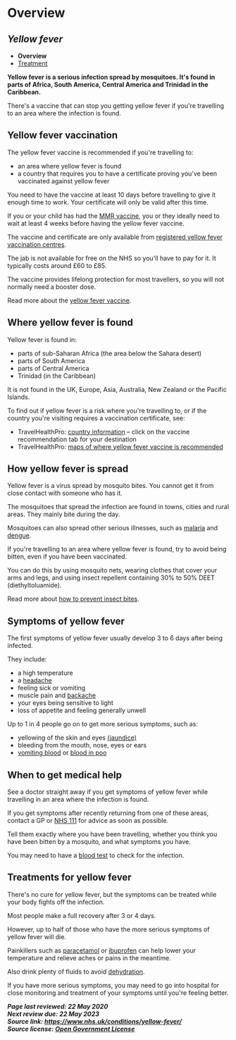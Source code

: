 <!-- Yellow fever -->

# **Overview**

## *Yellow fever*

- **Overview**
- [Treatment](yellow-fever-vaccination.md)

**Yellow fever is a serious infection spread by  mosquitoes. It's found in parts of Africa, South America, Central  America and Trinidad in the Caribbean.**

There's a vaccine that can stop you getting yellow fever if you're travelling to an area where the infection is found.

## Yellow fever vaccination

The yellow fever vaccine is recommended if you're travelling to:

- an area where yellow fever is found
- a country that requires you to have a certificate proving you've been vaccinated against yellow fever

You need to have the vaccine at least 10 days before travelling to give it  enough time to work. Your certificate will only be valid after this  time.

If you or your child has had the [MMR vaccine](https://www.nhs.uk/conditions/vaccinations/mmr-vaccine/), you or they ideally need to wait at least 4 weeks before having the yellow fever vaccine.

The vaccine and certificate are only available from [registered yellow fever vaccination centres](https://nathnacyfzone.org.uk/search-centres).

The jab is not available for free on the NHS so you'll have to pay for it. It typically costs around £60 to £85.

The vaccine provides lifelong protection for most travellers, so you will not normally need a booster dose.

Read more about the [yellow fever vaccine](https://www.nhs.uk/conditions/yellow-fever/vaccination/).

## Where yellow fever is found

Yellow fever is found in:

- parts of sub-Saharan Africa (the area below the Sahara desert)
- parts of South America
- parts of Central America
- Trinidad (in the Caribbean)

It is not found in the UK, Europe, Asia, Australia, New Zealand or the Pacific Islands.

To find out if yellow fever is a risk where you're travelling to, or  if the country you're visiting requires a vaccination certificate, see:

- TravelHealthPro: [country information](https://travelhealthpro.org.uk/countries) – click on the vaccine recommendation tab for your destination
- TravelHealthPro: [maps of where yellow fever vaccine is recommended](https://nathnacyfzone.org.uk/factsheet/60/yellow-fever-maps)

## How yellow fever is spread

Yellow fever is a virus spread by mosquito bites. You cannot get it from close contact with someone who has it.

The mosquitoes that spread the infection are found in towns, cities and rural areas. They mainly bite during the day.

Mosquitoes can also spread other serious illnesses, such as [malaria](https://www.nhs.uk/conditions/malaria/) and [dengue](https://www.nhs.uk/conditions/dengue/).

If you're travelling to an area where yellow fever is found, try to avoid being bitten, even if you have been vaccinated. 

You can do this by using mosquito nets, wearing clothes that cover your  arms and legs, and using insect repellent containing 30% to 50% DEET  (diethyltoluamide).

Read more about [how to prevent insect bites](https://www.nhs.uk/conditions/insect-bites-and-stings/prevention/).

## Symptoms of yellow fever

The first symptoms of yellow fever usually develop 3 to 6 days after being infected.

They include:

- a high temperature
- a [headache](https://www.nhs.uk/conditions/headaches/)
- feeling sick or vomiting
- muscle pain and [backache](https://www.nhs.uk/conditions/back-pain/)
- your eyes being sensitive to light
- loss of appetite and feeling generally unwell

Up to 1 in 4 people go on to get more serious symptoms, such as:

- yellowing of the skin and eyes [(jaundice)](https://www.nhs.uk/conditions/jaundice/)
- bleeding from the mouth, nose, eyes or ears
- [vomiting blood](https://www.nhs.uk/conditions/vomiting-blood/) or [blood in poo](https://www.nhs.uk/conditions/bleeding-from-the-bottom-rectal-bleeding/)

## When to get medical help

See a doctor straight away if you get symptoms of yellow fever while travelling in an area where the infection is found.

If you get symptoms after recently returning from one of these areas, contact a GP or [NHS 111](https://www.nhs.uk/using-the-nhs/nhs-services/urgent-and-emergency-care/nhs-111/) for advice as soon as possible.

Tell them exactly where you have been travelling, whether you think you have been bitten by a mosquito, and what symptoms you have.

You may need to have a [blood test](https://www.nhs.uk/conditions/blood-tests/) to check for the infection.

## Treatments for yellow fever

There's no cure for yellow fever, but the symptoms can be treated while your body fights off the infection.

Most people make a full recovery after 3 or 4 days.

However, up to half of those who have the more serious symptoms of yellow fever will die.

Painkillers such as [paracetamol](https://www.nhs.uk/medicines/paracetamol-for-adults/) or [ibuprofen](https://www.nhs.uk/medicines/ibuprofen-for-adults/) can help lower your temperature and relieve aches or pains in the meantime. 

Also drink plenty of fluids to avoid [dehydration](https://www.nhs.uk/conditions/dehydration/).

If you have more serious symptoms, you may need to go into hospital for  close monitoring and treatment of your symptoms until you're feeling  better.

***Page last reviewed: 22 May 2020  
Next review due: 22 May 2023  
Source link: <https://www.nhs.uk/conditions/yellow-fever/>  
Source license: [Open Government License](http://www.nationalarchives.gov.uk/doc/open-government-licence/version/3/)***

